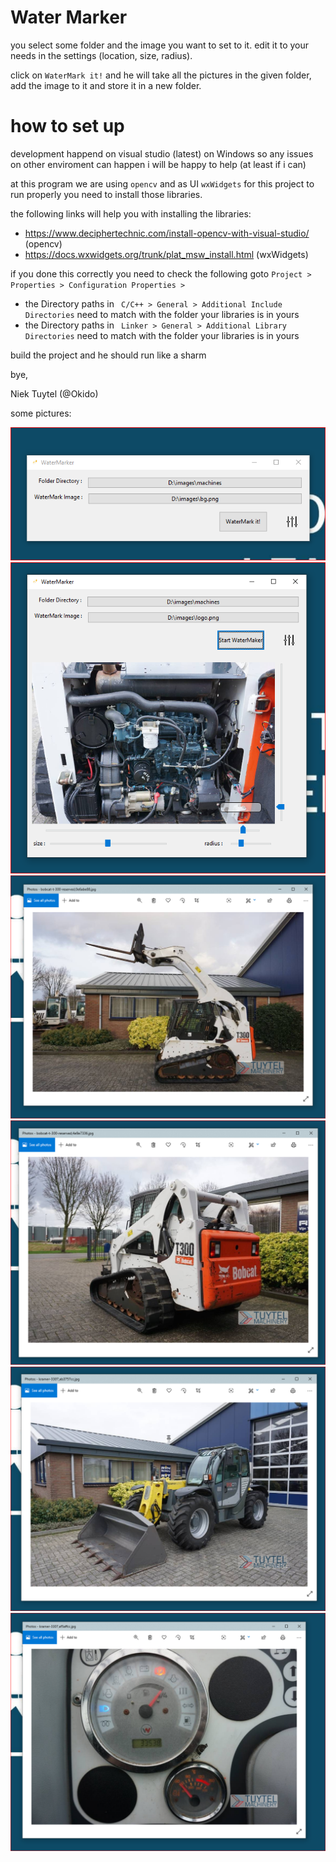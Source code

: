 ﻿# Water Marker

you select some folder and the image you want to set to it.
edit it to your needs in the settings (location, size, radius). 

click on `WaterMark it!` and he will take all the pictures in the 
given folder, add the image to it and store it in a new folder.


# how to set up

development happend on visual studio (latest) on Windows so any issues on other enviroment 
can happen i will be happy to help (at least if i can)

at this program we are using `opencv` and as UI `wxWidgets` 
for this project to run properly you need to install those libraries.

the following links will help you with installing the libraries:
- https://www.deciphertechnic.com/install-opencv-with-visual-studio/ (opencv)
- https://docs.wxwidgets.org/trunk/plat_msw_install.html (wxWidgets)

if you done this correctly you need to check the following 
goto `Project > Properties > Configuration Properties >`
- the Directory paths in ` C/C++ > General > Additional Include Directories` need to match with the folder your libraries is in yours
- the Directory paths in ` Linker > General > Additional Library Directories` need to match with the folder your libraries is in yours

build the project and he should run like a sharm 

bye,

Niek Tuytel (@Okido)

some pictures:


![Alt text](https://github.com/Niek-Okido/WaterMarker/blob/master/res/github/1.PNG?raw=true "default bar")
![Alt text](https://github.com/Niek-Okido/WaterMarker/blob/master/res/github/2.PNG?raw=true "settings bar")
![Alt text](https://github.com/Niek-Okido/WaterMarker/blob/master/res/github/3.PNG?raw=true "result")
![Alt text](https://github.com/Niek-Okido/WaterMarker/blob/master/res/github/4.PNG?raw=true "result")
![Alt text](https://github.com/Niek-Okido/WaterMarker/blob/master/res/github/5.PNG?raw=true "result")
![Alt text](https://github.com/Niek-Okido/WaterMarker/blob/master/res/github/6.PNG?raw=true "result")

